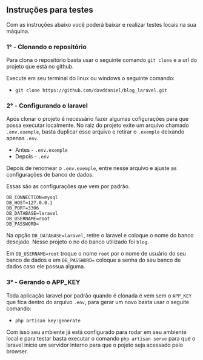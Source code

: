 ## Instruções para testes
Com as instruções abaixo você poderá baixar e realizar testes locais na sua máquina.

### 1° - Clonando o repositório
Para clona o repositório basta usar o seguinte comando `git clone` e a url do projeto
que está no github.

Execute em seu terminal do linux ou windows o seguinte comando:<br>
* `git clone https://github.com/davddaniel/blog_laravel.git`

### 2° - Configurando o laravel
Após clonar o projeto é necessário fazer algumas cofigurações para que possa executar
localmente. No raiz do projeto exite um arquivo chamado `.env.exemple`, basta duplicar
esse arquivo e retirar o `.exemple` deixando apenas `.env`.

* Antes - `.env.exemple`
* Depois - `.env`

Depois de renomear o `.env.exemple`, entre nesse arquivo e ajuste as configurações de banco
de dados.

Essas são as configurações que vem por padrão.

~~~~
DB_CONNECTION=mysql
DB_HOST=127.0.0.1
DB_PORT=3306
DB_DATABASE=laravel
DB_USERNAME=root
DB_PASSWORD=
~~~~

Na opção `DB_DATABASE=laravel`, retire o laravel e coloque o nome do banco desejado.
Nesse projeto o no do banco utilizado foi `blog`.

Em `DB_USERNAME=root` troque o nome `root` por o nome de usuário do seu banco de dados
e em `DB_PASSWORD=` coloque a senha do seu banco de dados caso ele possua alguma.

### 3° - Gerando o APP_KEY
Toda aplicação laravel por padrão quando é clonada é vem sem o `APP_KEY` que fica dentro
do arquivo `.env`, para gerar um novo basta usar o seguite comando:

* `php artisan key:generate`

Com isso seu ambiente já está configurado para rodar em seu ambiente local e para testar
basta executar o comando `php artisan serve` para que o laravel inicie um servidor interno
para que o pojeto seja acessado pelo browser.
